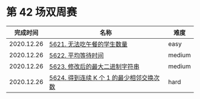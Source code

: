 # 第 42 场双周赛

**完成时间**|**名称**|**难度**
------------|--------|------------
2020.12.26|[5621. 无法吃午餐的学生数量](./5621.%20无法吃午餐的学生数量)|easy
2020.12.26|[5622. 平均等待时间](./5622.%20平均等待时间)|medium
2020.12.26|[5623. 修改后的最大二进制字符串](./5623.%20修改后的最大二进制字符串)|medium
2020.12.26|[5624. 得到连续 K 个 1 的最少相邻交换次数](./5624.%20得到连续%20K%20个%201%20的最少相邻交换次数)|hard
